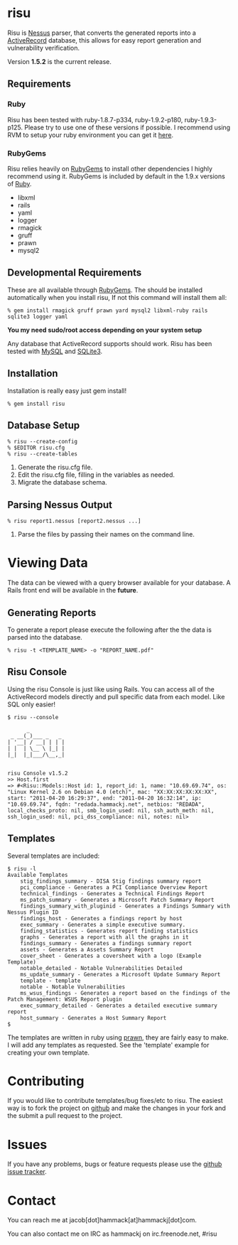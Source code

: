 # risu

Risu is [Nessus](http://www.nessus.org) parser, that converts the generated reports into a [ActiveRecord](http://api.rubyonrails.org/classes/ActiveRecord/Base.html) database, this allows for easy report generation and vulnerability verification.

Version **1.5.2** is the current release.

## Requirements

### Ruby
Risu has been tested with ruby-1.8.7-p334, ruby-1.9.2-p180, ruby-1.9.3-p125. Please try to use one of these versions if possible. I recommend using RVM to setup your ruby environment you can get it [here](https://rvm.beginrescueend.com/).

### RubyGems
Risu relies heavily on [RubyGems](http://rubygems.org/) to install other dependencies I highly recommend using it. RubyGems is included by default in the 1.9.x versions of [Ruby](http://ruby-lang.org/).

- libxml
- rails
- yaml
- logger
- rmagick
- gruff
- prawn
- mysql2

## Developmental Requirements

These are all available through [RubyGems](http://rubygems.org/). The should be installed automatically when you install risu, If not this command will install them all:

	% gem install rmagick gruff prawn yard mysql2 libxml-ruby rails sqlite3 logger yaml

**You my need sudo/root access depending on your system setup**

Any database that ActiveRecord supports should work. Risu has been tested with [MySQL](http://www.mysql.com/) and [SQLite3](http://sqlite.org/).

## Installation
Installation is really easy just gem install!

	% gem install risu

## Database Setup

	% risu --create-config
	% $EDITOR risu.cfg
	% risu --create-tables

1. Generate the risu.cfg file.
2. Edit the risu.cfg file, filling in the variables as needed.
3. Migrate the database schema.

## Parsing Nessus Output

	% risu report1.nessus [report2.nessus ...]

1. Parse the files by passing their names on the command line.


# Viewing Data
The data can be viewed with a query browser available for your database. A Rails front end will be available in the **future**.

## Generating Reports
To generate a report please execute the following after the the data is parsed into the database.

	% risu -t <TEMPLATE_NAME> -o "REPORT_NAME.pdf"

## Risu Console

Using the risu Console is just like using Rails. You can access all of the ActiveRecord models directly and pull specific data from each model. Like SQL only easier!

	$ risu --console

	      _
	 _ __(_)___ _   _
	| '__| / __| | | |
	| |  | \__ \ |_| |
	|_|  |_|___/\__,_|


	risu Console v1.5.2
	>> Host.first
	=> #<Risu::Models::Host id: 1, report_id: 1, name: "10.69.69.74", os: "Linux Kernel 2.6 on Debian 4.0 (etch)", mac: "XX:XX:XX:XX:XX:XX", start: "2011-04-20 16:29:37", end: "2011-04-20 16:32:14", ip: "10.69.69.74", fqdn: "redada.hammackj.net", netbios: "REDADA", local_checks_proto: nil, smb_login_used: nil, ssh_auth_meth: nil, ssh_login_used: nil, pci_dss_compliance: nil, notes: nil>

## Templates
Several templates are included:

	$ risu -l
    Available Templates
        stig_findings_summary - DISA Stig findings summary report
        pci_compliance - Generates a PCI Compliance Overview Report
        technical_findings - Generates a Technical Findings Report
        ms_patch_summary - Generates a Microsoft Patch Summary Report
        findings_summary_with_pluginid - Generates a Findings Summary with Nessus Plugin ID
        findings_host - Generates a findings report by host
        exec_summary - Generates a simple executive summary.
        finding_statistics - Generates report finding statistics
        graphs - Generates a report with all the graphs in it
        findings_summary - Generates a findings summary report
        assets - Generates a Assets Summary Report
        cover_sheet - Generates a coversheet with a logo (Example Template)
        notable_detailed - Notable Vulnerabilities Detailed
        ms_update_summary - Generates a Microsoft Update Summary Report
        template - template
        notable - Notable Vulnerabilities
        ms_wsus_findings - Generates a report based on the findings of the Patch Management: WSUS Report plugin
        exec_summary_detailed - Generates a detailed executive summary report
        host_summary - Generates a Host Summary Report
	$

The templates are written in ruby using [prawn](http://prawn.majesticseacreature.com/), they are fairly easy to make. I will add any templates as requested. See the 'template' example for creating your own template.

# Contributing
If you would like to contribute templates/bug fixes/etc to risu. The easiest way is to fork the project on [github](http://github.com/hammackj/risu) and make the changes in your fork and the submit a pull request to the project.

# Issues
If you have any problems, bugs or feature requests please use the [github issue tracker](http://github.com/hammackj/risu/issues).

# Contact
You can reach me at jacob[dot]hammack[at]hammackj[dot]com.

You can also contact me on IRC as hammackj on irc.freenode.net, #risu
